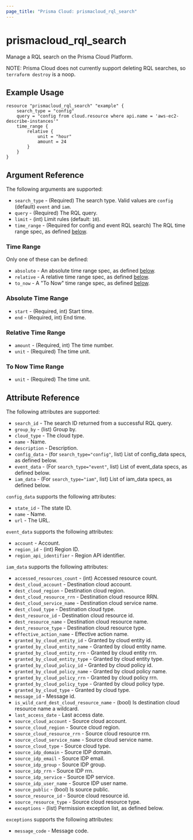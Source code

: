 ```yaml
---
page_title: "Prisma Cloud: prismacloud_rql_search"
---
```


# prismacloud_rql_search

Manage a RQL search on the Prisma Cloud Platform.

NOTE:  Prisma Cloud does not currently support deleting RQL searches, so
`terraform destroy` is a noop.

## Example Usage

```hcl
resource "prismacloud_rql_search" "example" {
    search_type = "config"
    query = "config from cloud.resource where api.name = 'aws-ec2-describe-instances'"
    time_range {
        relative {
            unit = "hour"
            amount = 24
        }
    }
}
```

## Argument Reference

The following arguments are supported:

* `search_type` - (Required) The search type. Valid values are `config`
  (default) `event` and `iam`.
* `query` - (Required) The RQL query.
* `limit` - (int) Limit rules (default: `10`).
* `time_range` - (Required for config and event RQL search) The RQL time range spec, as defined [below](#time-range).

### Time Range

Only one of these can be defined:

* `absolute` - An absolute time range spec, as defined [below](#absolute-time-range).
* `relative` - A relative time range spec, as defined [below](#relative-time-range).
* `to_now` - A "To Now" time range spec, as defined [below](#to-now-time-range).

### Absolute Time Range

* `start` - (Required, int) Start time.
* `end` - (Required, int) End time.

### Relative Time Range

* `amount` - (Required, int) The time number.
* `unit` - (Required) The time unit.

### To Now Time Range

* `unit` - (Required) The time unit.

## Attribute Reference

The following attributes are supported:

* `search_id` - The search ID returned from a successful RQL query.
* `group_by` - (list) Group by.
* `cloud_type` - The cloud type.
* `name` - Name.
* `description` - Description.
* `config_data` - (for `search_type="config"`, list) List of config_data specs, as defined below.
* `event_data` - (For `search_type="event"`, list) List of event_data specs, as defined below.
* `iam_data` - (For `search_type="iam"`, list) List of iam_data specs, as defined below.

`config_data` supports the following attributes:

* `state_id` - The state ID.
* `name` - Name.
* `url` - The URL.

`event_data` supports the following attributes:

* `account` - Account.
* `region_id` - (int) Region ID.
* `region_api_identifier` - Region API identifier.

`iam_data` supports the following attributes:

* `accessed_resources_count` - (int) Accessed resource count.
* `dest_cloud_account` - Destination cloud account.
* `dest_cloud_region` - Destination cloud region.
* `dest_cloud_resource_rrn` - Destination cloud resource RRN.
* `dest_cloud_service_name` - Destination cloud service name.
* `dest_cloud_type` - Destination cloud type.
* `dest_resource_id` - Destination cloud resource id.
* `dest_resource_name` - Destination cloud resource name.
* `dest_resource_type` - Destination cloud resource type.
* `effective_action_name` - Effective action name.
* `granted_by_cloud_entity_id` - Granted by cloud entity id.
* `granted_by_cloud_entity_name` - Granted by cloud entity name.
* `granted_by_cloud_entity_rrn` - Granted by cloud entity rrn.
* `granted_by_cloud_entity_type` - Granted by cloud entity type.
* `granted_by_cloud_policy_id` - Granted by cloud policy id.
* `granted_by_cloud_policy_name` - Granted by cloud policy name.
* `granted_by_cloud_policy_rrn` - Granted by cloud policy rrn.
* `granted_by_cloud_policy_type` - Granted by cloud policy type.
* `granted_by_cloud_type` - Granted by cloud type.
* `message_id` - Message id.
* `is_wild_card_dest_cloud_resource_name` - (bool) Is destination cloud resource name a wildcard.
* `last_access_date` - Last access date.
* `source_cloud_account` - Source cloud account.
* `source_cloud_region` - Source cloud region.
* `source_cloud_resource_rrn` - Source cloud resource rrn.
* `source_cloud_service_name` - Source cloud service name.
* `source_cloud_type` - Source cloud type.
* `source_idp_domain` - Source IDP domain.
* `source_idp_email` - Source IDP email.
* `source_idp_group` - Source IDP group.
* `source_idp_rrn` - Source IDP rrn.
* `source_idp_service` - Source IDP service.
* `source_idp_user_name` - Source IDP user name.
* `source_public` - (bool) Is source public.
* `source_resource_id` - Source cloud resource id.
* `source_resource_type` - Source cloud resource type.
* `exceptions` - (list) Permission exception list, as defined below.

`exceptions` supports the following attributes:

* `message_code` - Message code.